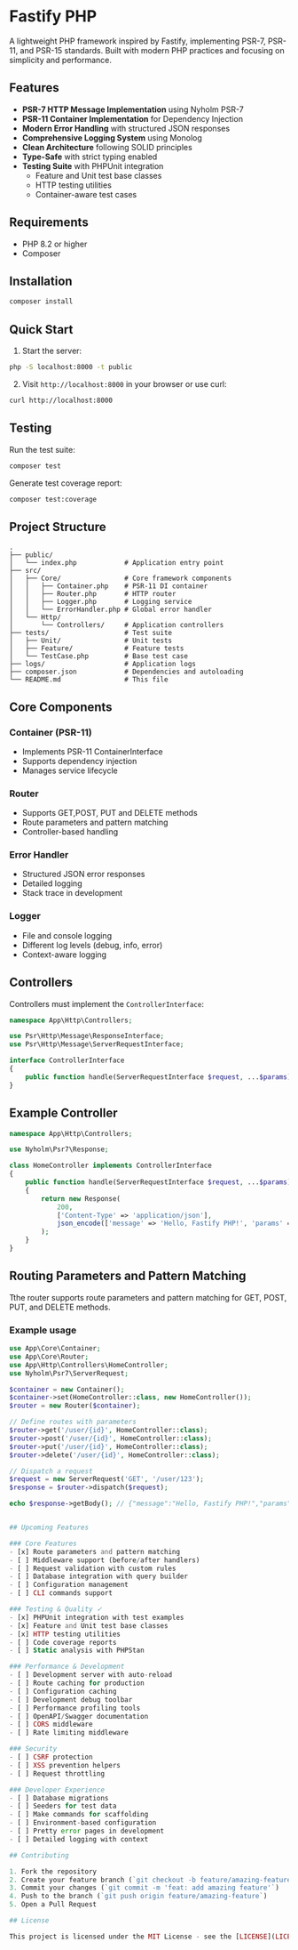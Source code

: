 # Fastify PHP

A lightweight PHP framework inspired by Fastify, implementing PSR-7, PSR-11, and PSR-15 standards. Built with modern PHP practices and focusing on simplicity and performance.

## Features

- **PSR-7 HTTP Message Implementation** using Nyholm PSR-7
- **PSR-11 Container Implementation** for Dependency Injection
- **Modern Error Handling** with structured JSON responses
- **Comprehensive Logging System** using Monolog
- **Clean Architecture** following SOLID principles
- **Type-Safe** with strict typing enabled
- **Testing Suite** with PHPUnit integration
  - Feature and Unit test base classes
  - HTTP testing utilities
  - Container-aware test cases

## Requirements

- PHP 8.2 or higher
- Composer

## Installation

```bash
composer install
```

## Quick Start

1. Start the server:
```bash
php -S localhost:8000 -t public
```

2. Visit `http://localhost:8000` in your browser or use curl:
```bash
curl http://localhost:8000
```

## Testing

Run the test suite:
```bash
composer test
```

Generate test coverage report:
```bash
composer test:coverage
```

## Project Structure

```
.
├── public/
│   └── index.php            # Application entry point
├── src/
│   ├── Core/                # Core framework components
│   │   ├── Container.php    # PSR-11 DI container
│   │   ├── Router.php       # HTTP router
│   │   ├── Logger.php       # Logging service
│   │   └── ErrorHandler.php # Global error handler
│   └── Http/
│       └── Controllers/     # Application controllers
├── tests/                   # Test suite
│   ├── Unit/                # Unit tests
│   ├── Feature/             # Feature tests
│   └── TestCase.php         # Base test case
├── logs/                    # Application logs
├── composer.json            # Dependencies and autoloading
└── README.md                # This file
```

## Core Components

### Container (PSR-11)
- Implements PSR-11 ContainerInterface
- Supports dependency injection
- Manages service lifecycle

### Router
- Supports GET,POST, PUT and DELETE methods
- Route parameters and pattern matching
- Controller-based handling

### Error Handler
- Structured JSON error responses
- Detailed logging
- Stack trace in development

### Logger
- File and console logging
- Different log levels (debug, info, error)
- Context-aware logging

## Controllers

Controllers must implement the `ControllerInterface`:

```php
namespace App\Http\Controllers;

use Psr\Http\Message\ResponseInterface;
use Psr\Http\Message\ServerRequestInterface;

interface ControllerInterface
{
    public function handle(ServerRequestInterface $request, ...$params): ResponseInterface;
}
```

## Example Controller

```php
namespace App\Http\Controllers;

use Nyholm\Psr7\Response;

class HomeController implements ControllerInterface
{
    public function handle(ServerRequestInterface $request, ...$params): ResponseInterface
    {
        return new Response(
            200,
            ['Content-Type' => 'application/json'],
            json_encode(['message' => 'Hello, Fastify PHP!', 'params' => $params])
        );
    }
}
```

## Routing Parameters and Pattern Matching
Tthe router supports route parameters and pattern matching for GET, POST, PUT, and DELETE methods.

### Example usage

```php
use App\Core\Container;
use App\Core\Router;
use App\Http\Controllers\HomeController;
use Nyholm\Psr7\ServerRequest;

$container = new Container();
$container->set(HomeController::class, new HomeController());
$router = new Router($container);

// Define routes with parameters
$router->get('/user/{id}', HomeController::class);
$router->post('/user/{id}', HomeController::class);
$router->put('/user/{id}', HomeController::class);
$router->delete('/user/{id}', HomeController::class);

// Dispatch a request
$request = new ServerRequest('GET', '/user/123');
$response = $router->dispatch($request);

echo $response->getBody(); // {"message":"Hello, Fastify PHP!","params":["123"]}
```

```php

## Upcoming Features

### Core Features
- [x] Route parameters and pattern matching
- [ ] Middleware support (before/after handlers)
- [ ] Request validation with custom rules
- [ ] Database integration with query builder
- [ ] Configuration management
- [ ] CLI commands support

### Testing & Quality ✓
- [x] PHPUnit integration with test examples
- [x] Feature and Unit test base classes
- [x] HTTP testing utilities
- [ ] Code coverage reports
- [ ] Static analysis with PHPStan

### Performance & Development
- [ ] Development server with auto-reload
- [ ] Route caching for production
- [ ] Configuration caching
- [ ] Development debug toolbar
- [ ] Performance profiling tools
- [ ] OpenAPI/Swagger documentation
- [ ] CORS middleware
- [ ] Rate limiting middleware

### Security
- [ ] CSRF protection
- [ ] XSS prevention helpers
- [ ] Request throttling

### Developer Experience
- [ ] Database migrations
- [ ] Seeders for test data
- [ ] Make commands for scaffolding
- [ ] Environment-based configuration
- [ ] Pretty error pages in development
- [ ] Detailed logging with context

## Contributing

1. Fork the repository
2. Create your feature branch (`git checkout -b feature/amazing-feature`)
3. Commit your changes (`git commit -m 'feat: add amazing feature'`)
4. Push to the branch (`git push origin feature/amazing-feature`)
5. Open a Pull Request

## License

This project is licensed under the MIT License - see the [LICENSE](LICENSE) file for details.
